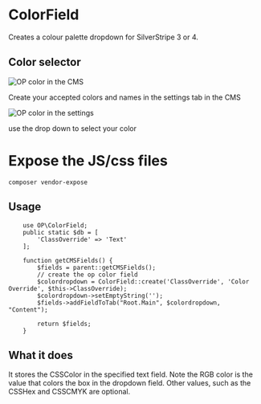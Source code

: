 # ColorField

Creates a colour palette dropdown for SilverStripe 3 or 4.

## Color selector

![OP color in the CMS](https://raw.githubusercontent.com/otago/opcolor/master/images/image2.png)

Create your accepted colors and names in the settings tab in the CMS

![OP color in the settings](https://raw.githubusercontent.com/otago/opcolor/master/images/image1.png)

use the drop down to select your color

# Expose the JS/css files
```composer vendor-expose```

## Usage

```
	use OP\ColorField;
	public static $db = [
		'ClassOverride' => 'Text'
	];

	function getCMSFields() {
		$fields = parent::getCMSFields();
		// create the op color field
		$colordropdown = ColorField::create('ClassOverride', 'Color Override', $this->ClassOverride);
		$colordropdown->setEmptyString('');
		$fields->addFieldToTab("Root.Main", $colordropdown, "Content");
        
		return $fields;
	}
```

## What it does

It stores the CSSColor in the specified text field. Note the RGB color is the 
value that colors the box in the dropdown field. Other values, such as the 
CSSHex and CSSCMYK are optional. 
